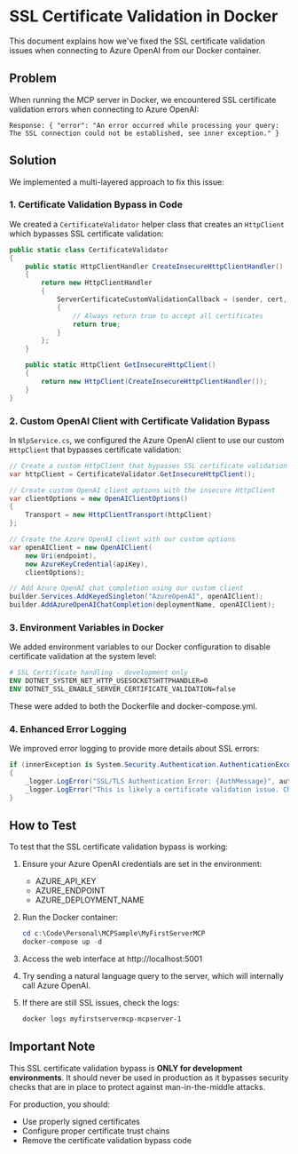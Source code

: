 # SSL Certificate Validation in Docker

This document explains how we've fixed the SSL certificate validation issues when connecting to Azure OpenAI from our Docker container.

## Problem

When running the MCP server in Docker, we encountered SSL certificate validation errors when connecting to Azure OpenAI:

```
Response: { "error": "An error occurred while processing your query: The SSL connection could not be established, see inner exception." }
```

## Solution

We implemented a multi-layered approach to fix this issue:

### 1. Certificate Validation Bypass in Code

We created a `CertificateValidator` helper class that creates an `HttpClient` which bypasses SSL certificate validation:

```csharp
public static class CertificateValidator
{
    public static HttpClientHandler CreateInsecureHttpClientHandler()
    {
        return new HttpClientHandler
        {
            ServerCertificateCustomValidationCallback = (sender, cert, chain, sslPolicyErrors) =>
            {
                // Always return true to accept all certificates
                return true;
            }
        };
    }

    public static HttpClient GetInsecureHttpClient()
    {
        return new HttpClient(CreateInsecureHttpClientHandler());
    }
}
```

### 2. Custom OpenAI Client with Certificate Validation Bypass

In `NlpService.cs`, we configured the Azure OpenAI client to use our custom `HttpClient` that bypasses certificate validation:

```csharp
// Create a custom HttpClient that bypasses SSL certificate validation
var httpClient = CertificateValidator.GetInsecureHttpClient();

// Create custom OpenAI client options with the insecure HttpClient
var clientOptions = new OpenAIClientOptions()
{
    Transport = new HttpClientTransport(httpClient)
};

// Create the Azure OpenAI client with our custom options
var openAIClient = new OpenAIClient(
    new Uri(endpoint),
    new AzureKeyCredential(apiKey),
    clientOptions);

// Add Azure OpenAI chat completion using our custom client
builder.Services.AddKeyedSingleton("AzureOpenAI", openAIClient);
builder.AddAzureOpenAIChatCompletion(deploymentName, openAIClient);
```

### 3. Environment Variables in Docker

We added environment variables to our Docker configuration to disable certificate validation at the system level:

```dockerfile
# SSL Certificate handling - development only
ENV DOTNET_SYSTEM_NET_HTTP_USESOCKETSHTTPHANDLER=0
ENV DOTNET_SSL_ENABLE_SERVER_CERTIFICATE_VALIDATION=false
```

These were added to both the Dockerfile and docker-compose.yml.

### 4. Enhanced Error Logging

We improved error logging to provide more details about SSL errors:

```csharp
if (innerException is System.Security.Authentication.AuthenticationException authEx)
{
    _logger.LogError("SSL/TLS Authentication Error: {AuthMessage}", authEx.Message);
    _logger.LogError("This is likely a certificate validation issue. Check if the certificate validation bypass is working properly.");
}
```

## How to Test

To test that the SSL certificate validation bypass is working:

1. Ensure your Azure OpenAI credentials are set in the environment:
   - AZURE_API_KEY
   - AZURE_ENDPOINT
   - AZURE_DEPLOYMENT_NAME

2. Run the Docker container:
   ```powershell
   cd c:\Code\Personal\MCPSample\MyFirstServerMCP
   docker-compose up -d
   ```

3. Access the web interface at http://localhost:5001

4. Try sending a natural language query to the server, which will internally call Azure OpenAI.

5. If there are still SSL issues, check the logs:
   ```powershell
   docker logs myfirstservermcp-mcpserver-1
   ```

## Important Note

This SSL certificate validation bypass is **ONLY for development environments**. It should never be used in production as it bypasses security checks that are in place to protect against man-in-the-middle attacks.

For production, you should:
- Use properly signed certificates
- Configure proper certificate trust chains
- Remove the certificate validation bypass code
